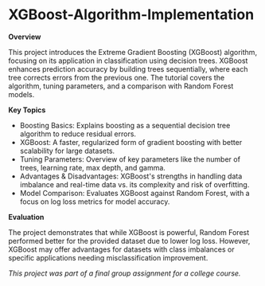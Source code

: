 # XGBoost-Algorithm-Implementation

**Overview**

This project introduces the Extreme Gradient Boosting (XGBoost) algorithm, focusing on its application in classification using decision trees. XGBoost enhances prediction accuracy by building trees sequentially, where each tree corrects errors from the previous one. The tutorial covers the algorithm, tuning parameters, and a comparison with Random Forest models.

**Key Topics**

* Boosting Basics: Explains boosting as a sequential decision tree algorithm to reduce residual errors.
* XGBoost: A faster, regularized form of gradient boosting with better scalability for large datasets.
* Tuning Parameters: Overview of key parameters like the number of trees, learning rate, max depth, and gamma.
* Advantages & Disadvantages: XGBoost's strengths in handling data imbalance and real-time data vs. its complexity and risk of overfitting.
* Model Comparison: Evaluates XGBoost against Random Forest, with a focus on log loss metrics for model accuracy.

**Evaluation**

The project demonstrates that while XGBoost is powerful, Random Forest performed better for the provided dataset due to lower log loss. However, XGBoost may offer advantages for datasets with class imbalances or specific applications needing misclassification improvement.

_This project was part of a final group assignment for a college course._
